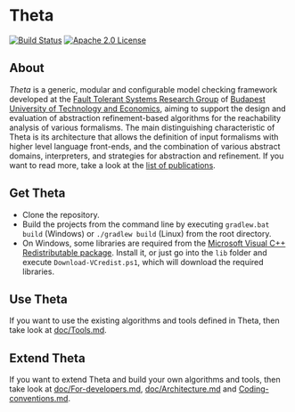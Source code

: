 # Theta

[![Build Status](https://travis-ci.org/FTSRG/theta.svg?branch=master)](https://travis-ci.org/FTSRG/theta)
[![Apache 2.0 License](https://img.shields.io/badge/license-Apache--2-brightgreen.svg?style=flat)](https://www.apache.org/licenses/LICENSE-2.0)

## About

_Theta_ is a generic, modular and configurable model checking framework developed at the [Fault Tolerant Systems Research Group](http://inf.mit.bme.hu/en) of [Budapest University of Technology and Economics](http://www.bme.hu/?language=en), aiming to support the design and evaluation of abstraction refinement-based algorithms for the reachability analysis of various formalisms.
The main distinguishing characteristic of Theta is its architecture that allows the definition of input formalisms with higher level language front-ends, and the combination of various abstract domains, interpreters, and strategies for abstraction and refinement. If you want to read more, take a look at the [list of publications](http://home.mit.bme.hu/~hajdua/theta/).

## Get Theta

* Clone the repository.
* Build the projects from the command line by executing `gradlew.bat build` (Windows) or `./gradlew build` (Linux) from the root directory.
* On Windows, some libraries are required from the [Microsoft Visual C++ Redistributable package](https://www.microsoft.com/en-us/download/details.aspx?id=48145). Install it, or just go into the `lib` folder and execute `Download-VCredist.ps1`, which will download the required libraries.

## Use Theta

If you want to use the existing algorithms and tools defined in Theta, then take look at [doc/Tools.md](doc/Tools.md).

## Extend Theta

If you want to extend Theta and build your own algorithms and tools, then take look at [doc/For-developers.md](doc/For-developers.md), [doc/Architecture.md](doc/Architecture.md) and [Coding-conventions.md](doc/Coding-conventions.md).
